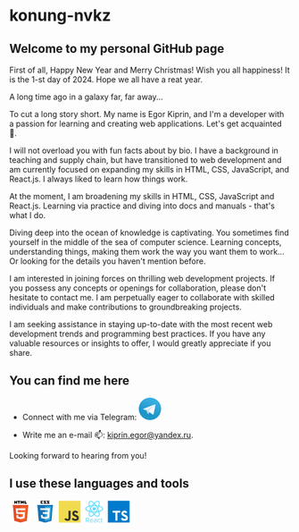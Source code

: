 # konung-nvkz

## Welcome to my personal GitHub page

First of all, Happy New Year and Merry Christmas! Wish you all happiness!
It is the 1-st day of 2024. Hope we all have a reat year.

A long time ago in a galaxy far, far away...

To cut a long story short.
My name is Egor Kiprin, and I'm a developer with a passion for learning and creating web applications. Let's get acquainted 👋.

I will not overload you with fun facts about by bio. I have a background in teaching and supply chain, but have transitioned to web development and am currently focused on expanding my skills in HTML, CSS, JavaScript, and React.js. I always liked to learn how things work.

At the moment, I am broadening my skills in HTML, CSS, JavaScript and React.js. Learning via practice and diving into docs and manuals - that's what I do.

Diving deep into the ocean of knowledge is captivating.
You sometimes find yourself in the middle of the sea of computer science. Learning concepts, understanding things, making them work the way you want them to work... Or looking for the details you haven't mention before.

I am interested in joining forces on thrilling web development projects. If you possess any concepts or openings for collaboration, please don't hesitate to contact me. I am perpetually eager to collaborate with skilled individuals and make contributions to groundbreaking projects.

I am seeking assistance in staying up-to-date with the most recent web development trends and programming best practices. If you have any valuable resources or insights to offer, I would greatly appreciate if you share.

## You can find me here

+ Connect with me via Telegram: [<img src="/icons/telegram.svg" alt="Telegram" width="40" height="40" alt="Telegram">](https://t.me/kiprin_egor)

+ Write me an e-mail 📫:
[kiprin.egor@yandex.ru](mailto:kiprin.egor@yandex.ru).

Looking forward to hearing from you!

## I use these languages and tools

[<img src="https://raw.githubusercontent.com/devicons/devicon/master/icons/html5/html5-original-wordmark.svg" alt="HTML" width="40px">](https://www.w3.org/html/)
[<img src="https://raw.githubusercontent.com/devicons/devicon/master/icons/css3/css3-original-wordmark.svg" alt="CSS" width="40px">](https://www.w3schools.com/css/)
[<img src="https://raw.githubusercontent.com/devicons/devicon/master/icons/javascript/javascript-original.svg" alt="JavaScript" width="40px">](https://developer.mozilla.org/en-US/docs/Web/JavaScript)
[<img src="https://raw.githubusercontent.com/devicons/devicon/master/icons/react/react-original-wordmark.svg" alt="React" width="40px">](https://reactjs.org/)
[<img src="https://raw.githubusercontent.com/devicons/devicon/master/icons/typescript/typescript-original.svg" alt="typescript" width="40px">](https://www.typescriptlang.org/)
<!-- [<img src="" alt="" width="40px" margin="5px">]() -->

<!--
**konung-nvkz/konung-nvkz** is a ✨ _special_ ✨ repository because its `README.md` (this file) appears on your GitHub profile.

Here are some ideas to get you started:

- 🔭 I’m currently working on ...
- 🌱 I’m currently learning ...
- 👯 I’m looking to collaborate on ...
- 🤔 I’m looking for help with ...
- 💬 Ask me about ...
- 📫 How to reach me: ...
- 😄 Pronouns: ...
- ⚡ Fun fact: ...
-->
